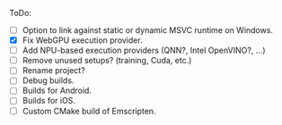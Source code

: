 ToDo:
- [ ] Option to link against static or dynamic MSVC runtime on Windows.
- [x] Fix WebGPU execution provider.
- [ ] Add NPU-based execution providers (QNN?, Intel OpenVINO?, ...)
- [ ] Remove unused setups? (training, Cuda, etc.)
- [ ] Rename project?
- [ ] Debug builds.
- [ ] Builds for Android.
- [ ] Builds for iOS.
- [ ] Custom CMake build of Emscripten.
